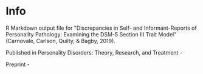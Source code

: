 # Info
R Markdown output file for "Discrepancies in Self- and Informant-Reports of Personality Pathology: Examining the DSM-5 Section III Trait Model" (Carnovale, Carlson, Quilty, &amp; Bagby, 2019). 

Published in Personality Disorders: Theory, Research, and Treatment - 

Preprint - 



 
